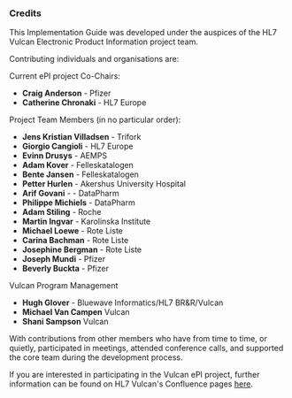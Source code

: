 ### Credits 
This Implementation Guide was developed under the auspices of the HL7 Vulcan Electronic Product Information project team. 

Contributing individuals and organisations are:

Current ePI project Co-Chairs:
* **Craig Anderson** - Pfizer
* **Catherine Chronaki** - HL7 Europe

Project Team Members (in no particular order):
* **Jens Kristian Villadsen** - Trifork
* **Giorgio Cangioli** - HL7 Europe 
* **Evinn Drusys** - AEMPS
* **Adam Kover** - Felleskatalogen
* **Bente Jansen** - Felleskatalogen
* **Petter Hurlen** - Akershus University Hospital
* **Arif Govani** -  - DataPharm
* **Philippe Michiels** - DataPharm
* **Adam Stiling** - Roche
* **Martin Ingvar** - Karolinska Institute
* **Michael Loewe** - Rote Liste
* **Carina Bachman** - Rote Liste
* **Josephine Bergman** - Rote Liste
* **Joseph Mundi** - Pfizer
* **Beverly Buckta** - Pfizer

Vulcan Program Management
* **Hugh Glover** - Bluewave Informatics/HL7 BR&R/Vulcan
* **Michael Van Campen** Vulcan
* **Shani Sampson** Vulcan

With contributions from other members who have from time to time, or quietly, participated in meetings, attended conference calls, and supported the core team during the development process.

If you are interested in participating in the Vulcan ePI project, further information can be found on HL7 Vulcan's Confluence pages [here](https://confluence.hl7.org/pages/viewpage.action?pageId=79515543).
